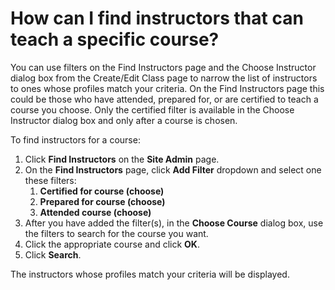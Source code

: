 # How can I find instructors that can teach a specific course?

You can use filters on the Find Instructors page and the Choose Instructor dialog box from the Create/Edit Class page to narrow the list of instructors to ones whose profiles match your criteria. On the Find Instructors page this could be those who have attended, prepared for, or are certified to teach a course you choose. Only the certified filter is available in the Choose Instructor dialog box and only after a course is chosen. 

To find instructors for a course:
1. Click **Find Instructors** on the **Site Admin** page. 
1. On the **Find Instructors** page, click **Add Filter** dropdown and select one these filters:
     1. **Certified for course (choose)**
     1. **Prepared for course (choose)**
     1. **Attended course (choose)**
1. After you have added the filter(s), in the **Choose Course** dialog box, use the filters to search for the course you want. 
1. Click the appropriate course and click **OK**. 
1. Click **Search**.

The instructors whose profiles match your criteria will be displayed.